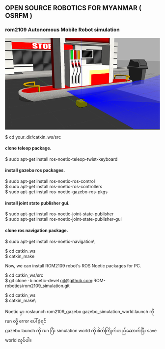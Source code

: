 ## OPEN SOURCE ROBOTICS FOR MYANMAR ( OSRFM )
### rom2109 Autonomous Mobile Robot simulation
<img src="/images/gazebo.png" width="519" height="300" align="center"/>

$ cd your_dir/catkin_ws/src

#### clone teleop package.
$ sudo apt-get install ros-noetic-teleop-twist-keyboard

#### install gazebo ros packages.
$ sudo apt-get install ros-noetic-ros-control \
$ sudo apt-get install ros-noetic-ros-controllers\
$ sudo apt-get install ros-noetic-gazebo-ros-pkgs

#### install joint state publisher gui.
$ sudo apt-get install ros-noetic-joint-state-publisher\
$ sudo apt-get install ros-noetic-joint-state-publisher-gui


#### clone ros navigation package.
$ sudo apt-get install ros-noetic-navigation\

$ cd catkin_ws\
$ catkin_make

Now, we can install ROM2109 robot's ROS Noetic packages for PC.

$ cd catkin_ws/src\
$ git clone -b noetic-devel git@github.com:ROM-robotics/rom2109_simulation.git

$ cd catkin_ws\
$ catkin_make\

Noetic မှာ roslaunch rom2109_gazebo gazebo_simulation_world.launch ကို run လို့ error ပေါ်ခဲ့ရင် \
gazebo.launch ကို run ပြီး simulation world ကို စိတ်ကြိုက်တည်ဆောက်ပြီး save world လုပ်ပါ။
